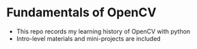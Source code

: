 # Fundamentals of OpenCV

* This repo records my learning history of OpenCV with python
* Intro-level materials and mini-projects are included

